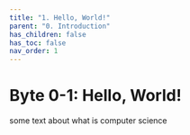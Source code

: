 ```yaml
---
title: "1. Hello, World!"
parent: "0. Introduction"
has_children: false
has_toc: false
nav_order: 1
---
```


# Byte 0-1: Hello, World!

some text about what is computer science
